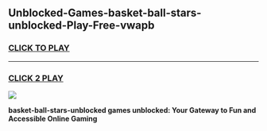 
## Unblocked-Games-basket-ball-stars-unblocked-Play-Free-vwapb
<h3>
<a href="https://premium76.site?title=basket-ball-stars-unblocked&ref=23A">CLICK TO PLAY</a></h3>
<hr>

<h3>
<a href="https://premium76.site?title=basket-ball-stars-unblocked&ref=23A">CLICK 2 PLAY</a>
  
</h3>

<a href="https://premium76.site?title=basket-ball-stars-unblocked&ref=23A"><img src="https://clearcache.store/games.png"></a>


**basket-ball-stars-unblocked games unblocked: Your Gateway to Fun and Accessible Online Gaming**

